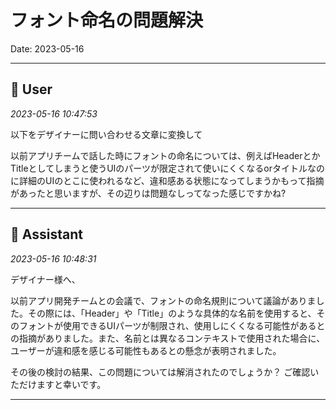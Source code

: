 # フォント命名の問題解決

Date: 2023-05-16

---

## 👤 User
*2023-05-16 10:47:53*

以下をデザイナーに問い合わせる文章に変換して

以前アプリチームで話した時にフォントの命名については、例えばHeaderとかTitleとしてしまうと使うUIのパーツが限定されて使いにくくなるorタイトルなのに詳細のUIのとこに使われるなど、違和感ある状態になってしまうかもって指摘があったと思いますが、その辺りは問題なしってなった感じですかね?

---

## 🤖 Assistant
*2023-05-16 10:48:31*

デザイナー様へ、

以前アプリ開発チームとの会議で、フォントの命名規則について議論がありました。その際には、「Header」や「Title」のような具体的な名前を使用すると、そのフォントが使用できるUIパーツが制限され、使用しにくくなる可能性があるとの指摘がありました。また、名前とは異なるコンテキストで使用された場合に、ユーザーが違和感を感じる可能性もあるとの懸念が表明されました。

その後の検討の結果、この問題については解消されたのでしょうか？ ご確認いただけますと幸いです。

---
